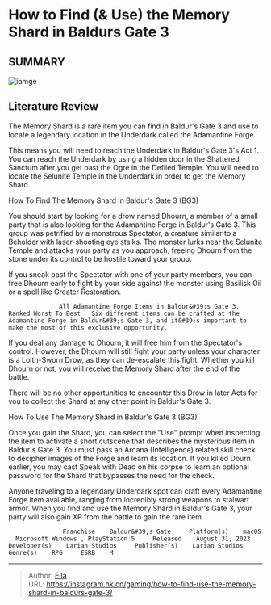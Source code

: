 # How to Find (&amp; Use) the Memory Shard in Baldurs Gate 3


## SUMMARY 

![iamge](https://static1.srcdn.com/wordpress/wp-content/uploads/2023/10/how-to-find-use-the-memory-shard-in-baldur-s-gate-3-1.jpg)

## Literature Review

The Memory Shard is a rare item you can find in Baldur&#39;s Gate 3 and use to locate a legendary location in the Underdark called the Adamantine Forge.





This means you will need to reach the Underdark in Baldur&#39;s Gate 3&#39;s Act 1. You can reach the Underdark by using a hidden door in the Shattered Sanctum after you get past the Ogre in the Defiled Temple. You will need to locate the Selunite Temple in the Underdark in order to get the Memory Shard.




  


 How To Find The Memory Shard in Baldur&#39;s Gate 3 (BG3) 
          

You should start by looking for a drow named Dhourn, a member of a small party that is also looking for the Adamantine Forge in Baldur&#39;s Gate 3. This group was petrified by a monstrous Spectator, a creature similar to a Beholder with laser-shooting eye stalks. The monster lurks near the Selunite Temple and attacks your party as you approach, freeing Dhourn from the stone under its control to be hostile toward your group.



If you sneak past the Spectator with one of your party members, you can free Dhourn early to fight by your side against the monster using Basilisk Oil or a spell like Greater Restoration.







                  All Adamantine Forge Items in Baldur&#39;s Gate 3, Ranked Worst To Best   Six different items can be crafted at the Adamantine Forge in Baldur&#39;s Gate 3, and it&#39;s important to make the most of this exclusive opportunity.   

If you deal any damage to Dhourn, it will free him from the Spectator&#39;s control. However, the Dhourn will still fight your party unless your character is a Lolth-Sworn Drow, as they can de-escalate this fight. Whether you kill Dhourn or not, you will receive the Memory Shard after the end of the battle.



There will be no other opportunities to encounter this Drow in later Acts for you to collect the Shard at any other point in Baldur&#39;s Gate 3. 






 How To Use The Memory Shard in Baldur&#39;s Gate 3 (BG3) 
          




Once you gain the Shard, you can select the &#34;Use&#34; prompt when inspecting the item to activate a short cutscene that describes the mysterious item in Baldur&#39;s Gate 3. You must pass an Arcana (Intelligence) related skill check to decipher images of the Forge and learn its location. If you killed Dourn earlier, you may cast Speak with Dead on his corpse to learn an optional password for the Shard that bypasses the need for the check.

Anyone traveling to a legendary Underdark spot can craft every Adamantine Forge item available, ranging from incredibly strong weapons to stalwart armor. When you find and use the Memory Shard in Baldur&#39;s Gate 3, your party will also gain XP from the battle to gain the rare item.

                   Franchise    Baldur&#39;s Gate     Platform(s)    macOS , Microsoft Windows , PlayStation 5     Released    August 31, 2023     Developer(s)    Larian Studios     Publisher(s)    Larian Studios     Genre(s)    RPG     ESRB    M      


---

> Author: [Ella](https://instagram.hk.cn/)  
> URL: https://instagram.hk.cn/gaming/how-to-find-use-the-memory-shard-in-baldurs-gate-3/  

